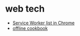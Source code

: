 # web tech



- [Service Worker list in Chrome](chrome://serviceworker-internals) 
- [offline cookbook](https://jakearchibald.com/2014/offline-cookbook/)
